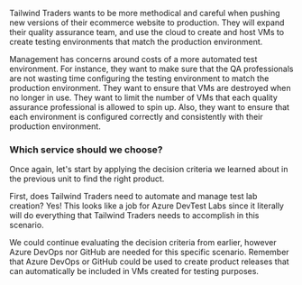 Tailwind Traders wants to be more methodical and careful when pushing new versions of their ecommerce website to production.  They will expand their quality assurance team, and use the cloud to create and host VMs to create testing environments that match the production environment.

Management has concerns around costs of a more automated test environment. For instance, they want to make sure that the QA professionals are not wasting time configuring the testing environment to match the production environment. They want to ensure that VMs are destroyed when no longer in use. They want to limit the number of VMs that each quality assurance professional is allowed to spin up. Also, they want to ensure that each environment is configured correctly and consistently with their production environment.

### Which service should we choose?

Once again, let's start by applying the decision criteria we learned about in the previous unit to find the right product.

First, does Tailwind Traders need to automate and manage test lab creation?  Yes!  This looks like a job for Azure DevTest Labs since it literally will do everything that Tailwind Traders needs to accomplish in this scenario.

We could continue evaluating the decision criteria from earlier, however Azure DevOps nor GitHub are needed for this specific scenario.  Remember that Azure DevOps or GitHub could be used to create product releases that can automatically be included in VMs created for testing purposes.